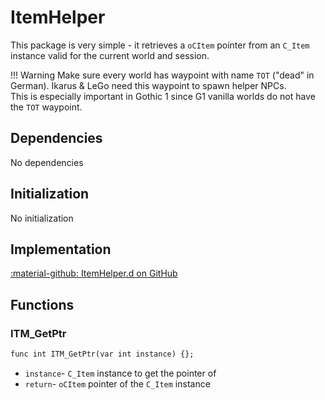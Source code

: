 # ItemHelper
This package is very simple - it retrieves a `oCItem` pointer from an `C_Item` instance valid for the current world and session.

!!! Warning
    Make sure every world has waypoint with name `TOT` ("dead" in German). Ikarus & LeGo need this waypoint to spawn helper NPCs.  
    This is especially important in Gothic 1 since G1 vanilla worlds do not have the `TOT` waypoint.

## Dependencies
No dependencies

## Initialization
No initialization

## Implementation
[:material-github: ItemHelper.d on GitHub](https://github.com/Lehona/LeGo/blob/dev/ItemHelper.d)

## Functions

### ITM_GetPtr
```dae
func int ITM_GetPtr(var int instance) {};
```

- `instance`- `C_Item` instance to get the pointer of
- `return`- `oCItem` pointer of the `C_Item` instance
